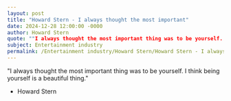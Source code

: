 ```yaml
---
layout: post
title: "Howard Stern - I always thought the most important"
date: 2024-12-28 12:00:00 -0000
author: Howard Stern
quote: ""I always thought the most important thing was to be yourself. I think being yourself is a beautiful thing.""
subject: Entertainment industry
permalink: /Entertainment industry/Howard Stern/Howard Stern - I always thought the most important
---
```


"I always thought the most important thing was to be yourself. I think being yourself is a beautiful thing."

- Howard Stern
